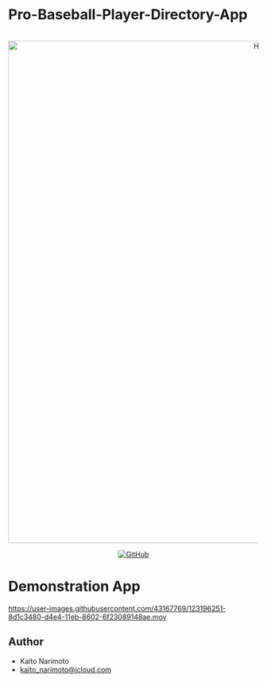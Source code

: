 # Pro-Baseball-Player-Directory-App

<p align="center">
    <br>
    <img width="1011" alt="Home" src="https://user-images.githubusercontent.com/43167769/123196281-9907f680-d4e4-11eb-8de8-2e56d4ed8394.png">
    <br>
<p>
<p align="center">
    <a href="https://github.com/huggingface/transformers/blob/master/LICENSE">
        <img alt="GitHub" src="https://img.shields.io/github/license/huggingface/transformers.svg?color=blue">
    </a>
</p>

# Demonstration App

https://user-images.githubusercontent.com/43167769/123196251-8d1c3480-d4e4-11eb-8602-6f23089148ae.mov



## Author
 
* Kaito Narimoto
* kaito_narimoto@icloud.com
